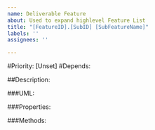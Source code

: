 ```yaml
---
name: Deliverable Feature
about: Used to expand highlevel Feature List
title: "[FeatureID].[SubID] [SubFeatureName]"
labels: ''
assignees: ''

---
```


#Priority: [Unset]
#Depends:


##Description:


###UML:


###Properties:


###Methods:
